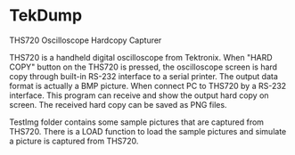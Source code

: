 # TekDump
THS720 Oscilloscope Hardcopy Capturer

THS720 is a handheld digital oscilloscope from Tektronix.
When "HARD COPY" button on the THS720 is pressed, the oscilloscope screen is hard copy through built-in RS-232 interface to a serial printer.
The output data format is actually a BMP picture.
When connect PC to THS720 by a RS-232 interface. 
This program can receive and show the output hard copy on screen.
The received hard copy can be saved as PNG files.

TestImg folder contains some sample pictures that are captured from THS720.
There is a LOAD function to load the sample pictures and simulate a picture is captured from THS720.
